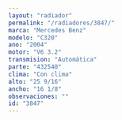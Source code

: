 ```yaml
---
layout: "radiador"
permalink: "/radiadores/3847/"
marca: "Mercedes Benz"
modelo: "C320"
ano: "2004"
motor: "V6 3.2"
transmision: "Automática"
parte: "432540"
clima: "Con clima"
alto: "25 9/16"
ancho: "16 1/8"
observaciones: ""
id: "3847"
---
```


